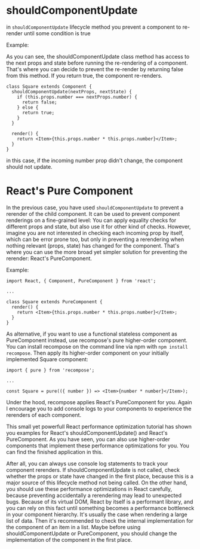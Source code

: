 # shouldComponentUpdate

in `shouldComponentUpdate` lifecycle method you prevent a component to re-render until some condition is true

Example:

As you can see, the shouldComponentUpdate class method has access to the next props and state before running the re-rendering of a component. That's where you can decide to prevent the re-render by returning false from this method. If you return true, the component re-renders.

```
class Square extends Component {
  shouldComponentUpdate(nextProps, nextState) {
    if (this.props.number === nextProps.number) {
      return false;
    } else {
      return true;
    }
  }
 
  render() {
    return <Item>{this.props.number * this.props.number}</Item>;
  }
}
```

in this case, if the incoming number prop didn't change, the component should not update. 


# React's Pure Component

In the previous case, you have used `shouldComponentUpdate` to prevent a rerender of the child component. It can be used to prevent component renderings on a fine-grained level: You can apply equality checks for different props and state, but also use it for other kind of checks. However, imagine you are not interested in checking each incoming prop by itself, which can be error prone too, but only in preventing a rerendering when nothing relevant (props, state) has changed for the component. That's where you can use the more broad yet simpler solution for preventing the rerender: React's PureComponent.

Example:

```
import React, { Component, PureComponent } from 'react';
 
...
 
class Square extends PureComponent {
  render() {
    return <Item>{this.props.number * this.props.number}</Item>;
  }
}
```

As alternative, if you want to use a functional stateless component as PureComponent instead, use recompose's pure higher-order component. You can install recompose on the command line via npm with `npm install recompose`. Then apply its higher-order component on your initially implemented Square component:

```
import { pure } from 'recompose';
 
...
 
const Square = pure(({ number }) => <Item>{number * number}</Item>);
```

Under the hood, recompose applies React's PureComponent for you. Again I encourage you to add console logs to your components to experience the rerenders of each component.

This small yet powerfull React performance optimization tutorial has shown you examples for React's shouldComponentUpdate() and React's PureComponent. As you have seen, you can also use higher-order components that implement these performance optimizations for you. You can find the finished application in this.

After all, you can always use console log statements to track your component rerenders. If shouldComponentUpdate is not called, check whether the props or state have changed in the first place, because this is a major source of this lifecycle method not being called. On the other hand, you should use these performance optimizations in React carefully, because preventing accidentally a rerendering may lead to unexpected bugs. Because of its virtual DOM, React by itself is a performant library, and you can rely on this fact until something becomes a performance bottleneck in your component hierarchy. It's usually the case when rendering a large list of data. Then it's recommended to check the internal implementation for the component of an item in a list. Maybe before using shouldComponentUpdate or PureComponent, you should change the implementation of the component in the first place.
